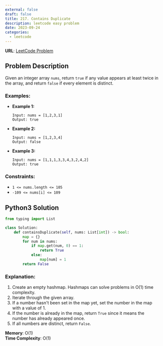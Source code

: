 ```yaml
---
external: false
draft: false
title: 217. Contains Duplicate
description: leetcode easy problem
date: 2023-09-24
categories:
  - leetcode
---
```


**URL**: [LeetCode Problem](https://leetcode.com/problems/contains-duplicate/description/)

## Problem Description

Given an integer array `nums`, return `true` if any value appears at least twice in the array, and return `false` if every element is distinct.

### Examples:

- **Example 1:**

  ```plaintext
  Input: nums = [1,2,3,1]
  Output: true
  ```

- **Example 2:**

  ```plaintext
  Input: nums = [1,2,3,4]
  Output: false
  ```

- **Example 3:**
  ```plaintext
  Input: nums = [1,1,1,3,3,4,3,2,4,2]
  Output: true
  ```

### Constraints:

- `1 <= nums.length <= 105`
- `-109 <= nums[i] <= 109`

## Python3 Solution

```python
from typing import List

class Solution:
    def containsDuplicate(self, nums: List[int]) -> bool:
        map = {}
        for num in nums:
            if map.get(num, 0) == 1:
                return True
            else:
                map[num] = 1
        return False
```

### Explanation:

1. Create an empty hashmap. Hashmaps can solve problems in O(1) time complexity.
2. Iterate through the given array.
3. If a number hasn't been set in the map yet, set the number in the map with a value of 1.
4. If the number is already in the map, return `True` since it means the number has already appeared once.
5. If all numbers are distinct, return `False`.

**Memory**: O(1)  
**Time Complexity**: O(1)
